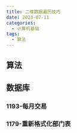 ```yaml
---
title: 二维数据遍历技巧
date: 2023-07-11
categories:
  - 计算机基础
tags:
  - 算法
---
```


## 算法

## 数据库

### 1193-每月交易

### 1179-重新格式化部门表

